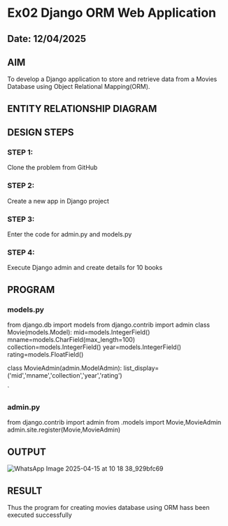 # Ex02 Django ORM Web Application
## Date: 12/04/2025

## AIM
To develop a Django application to store and retrieve data from a Movies Database using Object Relational Mapping(ORM).

## ENTITY RELATIONSHIP DIAGRAM



## DESIGN STEPS

### STEP 1:
Clone the problem from GitHub

### STEP 2:
Create a new app in Django project

### STEP 3:
Enter the code for admin.py and models.py

### STEP 4:
Execute Django admin and create details for 10 books

## PROGRAM

### models.py

from django.db import models
from django.contrib import admin
class Movie(models.Model):
mid=models.IntegerField()
    mname=models.CharField(max_length=100)
    collection=models.IntegerField()
    year=models.IntegerField()
    rating=models.FloatField()

class MovieAdmin(admin.ModelAdmin):
    list_display=('mid','mname','collection','year','rating')

`
### admin.py

from django.contrib import admin
from .models import Movie,MovieAdmin
admin.site.register(Movie,MovieAdmin)



## OUTPUT

![WhatsApp Image 2025-04-15 at 10 18 38_929bfc69](https://github.com/user-attachments/assets/25e33582-d5d4-4363-ad72-9bcdffa68697)



## RESULT
Thus the program for creating movies database using ORM hass been executed successfully

